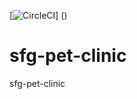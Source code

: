 [![CircleCI](https://circleci.com/gh/Piyush-kmr4/sfg-pet-clinic.svg?style=svg&circle-token=<YOUR_STATUS_API_TOKEN>)]
(<LINK>)
# sfg-pet-clinic
sfg-pet-clinic
